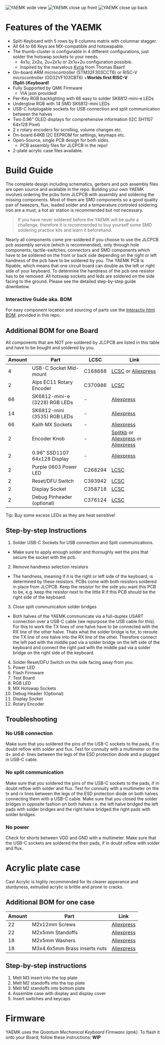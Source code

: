 ![YAEMK wide view](images/1_yaemk_wide.webp)
![YAEMK close up front](images/2_yaemk_close_up_rgb_front.webp)
![YAEMK close up back](images/4_yaemk_close_up_rgb_back.webp)

# Features of the YAEMK

* Split-Keyboard with 5 rows by 8 columns matrix with columnar stagger.
* All 64 to 66 Keys are MX-compatible and hotswapable.
* The thumb-cluster is configurable in 4 different configurations, just solder the hotswap sockets to your needs.
  + 4x1u, 2x2u, 2u+2x1u or 2x1u+2u configuration possible.
  + Inspired by the marvelous [Kyria](https://splitkb.com/collections/keyboard-kits/products/kyria-pcb-kit) from Thomas Baart!
* On-board ARM microcontroller (STM32F303CCT6) or RISC-V microcontroller (GD32VF103CBT6)
  +**Worlds first RISC-V (Split-)Keyboard!**
* Fully Supported by QMK Firmware
  + VIA json provided!
* Per-Key RGB backlighting with 66 easy to solder SK6812-mini-e LEDs
* Underglow RGB with 14 SMD SK6812-mini LEDs
* USB-C hotplugable sockets for USB connection and split communication between the halves
* Two 0.96" OLED displays for comprehensive information (I2C SH1107 64x128 Pixel)
* 2 x rotary encoders for scrolling, volume changes etc.
* On-board 64KB I2C EEPROM for settings, keymaps etc.
* Open-Source, single PCB design for both sides.
  + PCB assembly files for JLCPCB in the repo!
* 2-plate acrylic case files available.

# Build Guide

The complete design including schematics, gerbers and pcb assembly files are open source and available in the repo. Building your own YAEMK involves ordering the pcbs form JLCPCB with assembly and soldering the missing components. Most of them are SMD components so a good quality pair of tweezers, flux, leaded solder and a temperature controled soldering iron are a must, a hot air station is recommended but not necessary. 

> If you have never soldered before the YAEMK will be quite a challenge, therefore it is recommended to buy yourself some SMD soldering practice kits and learn it beforehand.

Nearly all components come pre-soldered if you choose to use the JLCPCB pcb assembly service (which is recommended), only through hole components, tactile-switches, connectors and SMD components which have to be soldered on the front or back side depending on the right or left handness of the pcb have to be soldered by you. The YAEMK PCB is flipable, which means that one circuit board can double as the left or right side of your keyboard. To determine the handness of the pcb one resistor has to be removed. All hotswap sockets and leds are soldered on the side facing to the ground. Please see the detailed step-by-step guide downbelow.

### Interactive Guide aka. BOM

For easy component location and sourcing of parts use the [Interactiv html BOM](./yaemk_rev_1_2.html). provided in this repo.

## Additional BOM for one Board

All components that are NOT pre-soldered by JLCPCB are listed in this table and have to be bought and soldered by you. 

| Amount | Part                          | LCSC    | Link                                                                                                                                                                                                                                |
| ------ | ----------------------------- | ------- | ----------------------------------------------------------------------------------------------------------------------------------------------------------------------------------------------------------------------------------- |
| 4      | USB-C Socket Mid-mount        | C168688 | [LCSC](https://lcsc.com/product-detail/USB-Connectors_Jing-Extension-of-the-Electronic-Co-C168688_C168688.html) or [Aliexpress](https://www.aliexpress.com/item/4000074094558.html)                                                 |
| 2      | Alps EC11 Rotary Encoder      | C370986 | [LCSC](https://lcsc.com/product-detail/Coded-Rotary-Switches_ALPS-Electric-EC11E183440C_C370986.html)                                                                                                                               |
| 66     | SK6812-mini-e (3228) RGB LEDs | -       | [Aliexpress](https://www.aliexpress.com/item/4000475685852.html)                                                                                                                                                                    |
| 14     | SK6812-mini (3535) RGB LEDs   | -       | [Aliexpress](https://www.aliexpress.com/item/33019583218.html)                                                                                                                                                                      |
| 66     | Kailh MX Sockets              | -       | [Aliexpress](https://www.aliexpress.com/item/32951252318.html)                                                                                                                                                                      |
| 2      | Encoder Knob                  | -       | [Splitkb](https://splitkb.com/collections/keyboard-parts/products/matte-aluminium-encoder-knob) or [Aliexpress](https://www.aliexpress.com/item/32893184848.html) or [Aliexpress](https://www.aliexpress.com/item/32810522800.html) |
| 2      | 0.96" SSD1107 64x128 Display  | -       | [Aliexpress](https://www.aliexpress.com/item/4000547865501.html)                                                                                                                                                                    |
| 2      | Purple 0603 Power LED         | C268294 | [LCSC](https://lcsc.com/product-detail/Light-Emitting-Diodes-LED_OptoSupply-OSK40603C1E_C268294.html)                                                                                                                               |
| 2      | Reset/DFU Switch              | C393942 | [LCSC](https://lcsc.com/product-detail/Tactile-Switches_SHOU-HAN-TS24CA_C393942.html)                                                                                                                                               |
| 2      | Display Socket                | C358718 | [LCSC](https://lcsc.com/product-detail/Pin-Header-Female-Header_MINTRON-MTF185-104SY1_C358718.html)                                                                                                                                 |
| 2      | Debug Pinheader (optional)    | C376124 | [LCSC](https://lcsc.com/product-detail/Pin-Header-Female-Header_MINTRON-MTB125-1106R1_C376124.html)                                                                                                                                 |

Tip: Buy some excess LEDs as they are heat sensitive!

## Step-by-step Instructions

1. Solder USB-C Sockets for USB connection and Split communications.
  * Make sure to apply enough solder and thoroughly wet the pins that secure the socket with the pcb.
2. Remove handness selection resistors
  * The handness, meaning if it is the right or left side of the keyboard, is determined by these resistors. PCBs come with both resistors soldered in place from JLCPCB. Keep the resistor for the side you want this PCB to be, e.g. keep the resistor next to the little R if this PCB should be the right side of the keyboard.
3. Close split communication solder bridges
  * Both halves of the YAEMK communicate via a full-duplex USART connection over a USB-C cable (we repurpose the USB cable for this). For this to work the TX lines of one halve have to be connected with the RX line of the other halve. Thats what the solder bridge is for, to reroute the TX line of one halve into the RX line of the other. Therefore connect the left pad with the middle pad via a solder bridge on the left side of the keyboard and connect the right pad with the middle pad via a solder bridge on the right side of the keyboard.
4. Solder Reset/DFU Switch on the side facing away from you.
5. Power LED
6. Flash Firmware
7. Test Board
8. RGB LED
9. MX Hotswap Sockets
10. Debug Header (Optional)
11. Display Socket
12. Rotary Encoder
  
## Troubleshooting

### No USB connection 

Make sure that you soldered the pins of the USB-C sockets to the pads, if in doubt reflow with solder and flux. Test for connuity with a multimeter on the d+ and d- lines between the legs of the ESD protection diode and a plugged in USB-C cable.  

### No split communication

Make sure that you soldered the pins of the USB-C sockets to the pads, if in doubt reflow with solder and flux. Test for connuity with a multimeter on the tx and rx lines between the legs of the ESD protection diode on both halves connecting them with a USB-C cable. Make sure that you closed the solder bridges in opposite fashion on both halves i.e. the left halve bridged the left pads with solder bridges and the right halve bridged the right pads with solder bridges.

### No power

Check for shorts between VDD and GND with a multimeter. Make sure that the USB-C sockets are soldered the their pads, if in doubt reflow with solder and flux.

# Acrylic plate case

Cast Acrylic is highly recommended for its clearer apperance and sturdyness, extruded acrylic is brittle and prone to cracks.

## Additional BOM for one case

| Amount | Part                          | Link                                                             |
| ------ | ----------------------------- | ---------------------------------------------------------------- |
| 22     | M2x12mm Screws                | [Aliexpress](https://www.aliexpress.com/item/4000720099366.html) |
| 22     | M2x5mm Standoffs              | [Aliexpress](https://www.aliexpress.com/item/4000727223674.html) |
| 18     | M2x5mm Washers                | [Aliexpress](https://www.aliexpress.com/item/4000734426632.html) |
| 18     | M3x4.6x5mm Brass inserts nuts | [Aliexpress](https://www.aliexpress.com/item/4000688990203.html) |

## Step-by-step instructions

1. Melt M3 insert into the top plate
2. Melt M2 standoffs into the top plate
3. Melt M2 standoffs into bottom plate
4. Assemble case with display and display cover
5. Insert switches and keycaps

# Firmware

YAEMK uses the *Quantum Mechanical Keyboard Firmware (qmk)*. To flash it onto your Board, follow these instructions: **WIP**
